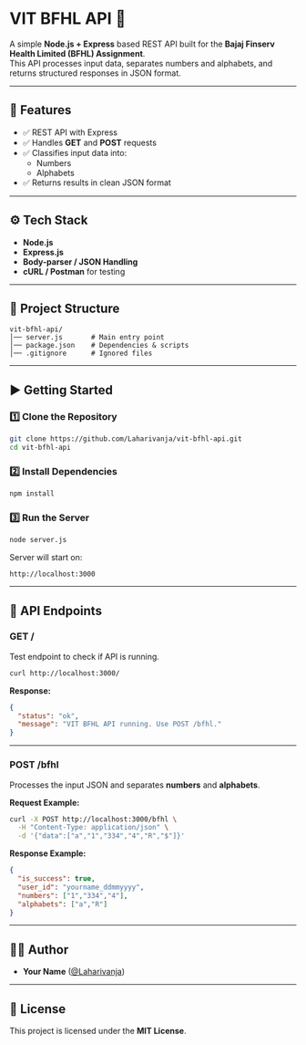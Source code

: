 # VIT BFHL API 🚀

A simple **Node.js + Express** based REST API built for the **Bajaj Finserv Health Limited (BFHL) Assignment**.  
This API processes input data, separates numbers and alphabets, and returns structured responses in JSON format.

---

## 📌 Features
- ✅ REST API with Express
- ✅ Handles **GET** and **POST** requests
- ✅ Classifies input data into:
  - Numbers
  - Alphabets
- ✅ Returns results in clean JSON format

---

## ⚙️ Tech Stack
- **Node.js**
- **Express.js**
- **Body-parser / JSON Handling**
- **cURL / Postman** for testing

---

## 📂 Project Structure
```
vit-bfhl-api/
│── server.js       # Main entry point
│── package.json    # Dependencies & scripts
│── .gitignore      # Ignored files
```

---

## ▶️ Getting Started

### 1️⃣ Clone the Repository
```bash
git clone https://github.com/Laharivanja/vit-bfhl-api.git
cd vit-bfhl-api
```

### 2️⃣ Install Dependencies
```bash
npm install
```

### 3️⃣ Run the Server
```bash
node server.js
```

Server will start on:  
```
http://localhost:3000
```

---

## 📡 API Endpoints

### **GET /**
Test endpoint to check if API is running.  
```bash
curl http://localhost:3000/
```
**Response:**
```json
{
  "status": "ok",
  "message": "VIT BFHL API running. Use POST /bfhl."
}
```

---

### **POST /bfhl**
Processes the input JSON and separates **numbers** and **alphabets**.

**Request Example:**
```bash
curl -X POST http://localhost:3000/bfhl \
  -H "Content-Type: application/json" \
  -d '{"data":["a","1","334","4","R","$"]}'
```

**Response Example:**
```json
{
  "is_success": true,
  "user_id": "yourname_ddmmyyyy",
  "numbers": ["1","334","4"],
  "alphabets": ["a","R"]
}
```

---

## 👨‍💻 Author
- **Your Name** ([@Laharivanja](https://github.com/Laharivanja))  

---

## 📜 License
This project is licensed under the **MIT License**.
